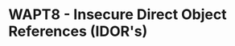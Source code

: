 <!-- TITLE: WAPT08 - Insecure Direct Object References -->
<!-- SUBTITLE: IDORs -->

# WAPT8 - Insecure Direct Object References (IDOR's)
